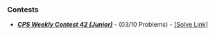 ### Contests
- ***[CPS Weekly Contest 42 (Junior)](https://vjudge.net/contest/694955)*** - (03/10 Problems) - [[Solve Link]](https://github.com/emonislive/learning-skills/tree/main/CPS%20Academy%20-%20Basic%20to%20Intermediate%20Level%20Competitive%20Programming/CPS%20Weekly%20Contests/CPS%20Weekly%20Contest%2042%20(Junior))
